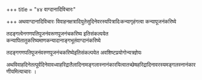 +++
title = "४४ वाग्दानादिविचारः"

+++
अथवाग्दानादिविचारः विवाहनक्षत्रादियुतेसुदिनेवरस्यपित्रादिःकन्यागृहंगत्वा कन्यापूजनंकरिष्ये

तदङ्गत्वेनगणपतिपूजनंवरूणपूजनंचकरिष्य इतिसंकल्पयेत कन्यापितातुकरिष्यमाणकन्यादानाङ्गभूतंवाग्दानंकरिष्ये

तदङ्गगणपतिपूजनंवरुणपूजनंचकरिष्येइतिसंकल्पयेत अवशिष्टप्रयोगोन्यत्रज्ञेयः

अथविवाहदिनेतत्पूर्वदिनेवावध्वाहरिद्रातैलादिनामङ्गलास्नानंकारयित्वातच्छेषहरिद्रादिनावरस्यमङ्गलस्नानंकारणीयमित्याचारः ।
